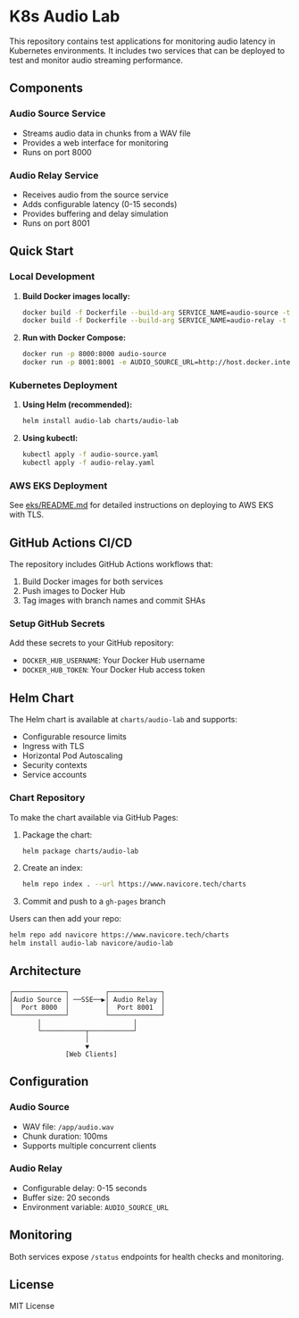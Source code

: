 # K8s Audio Lab

This repository contains test applications for monitoring audio latency in Kubernetes environments. It includes two services that can be deployed to test and monitor audio streaming performance.

## Components

### Audio Source Service
- Streams audio data in chunks from a WAV file
- Provides a web interface for monitoring
- Runs on port 8000

### Audio Relay Service
- Receives audio from the source service
- Adds configurable latency (0-15 seconds)
- Provides buffering and delay simulation
- Runs on port 8001

## Quick Start

### Local Development

1. **Build Docker images locally:**
   ```bash
   docker build -f Dockerfile --build-arg SERVICE_NAME=audio-source -t audio-source .
   docker build -f Dockerfile --build-arg SERVICE_NAME=audio-relay -t audio-relay .
   ```

2. **Run with Docker Compose:**
   ```bash
   docker run -p 8000:8000 audio-source
   docker run -p 8001:8001 -e AUDIO_SOURCE_URL=http://host.docker.internal:8000 audio-relay
   ```

### Kubernetes Deployment

1. **Using Helm (recommended):**
   ```bash
   helm install audio-lab charts/audio-lab
   ```

2. **Using kubectl:**
   ```bash
   kubectl apply -f audio-source.yaml
   kubectl apply -f audio-relay.yaml
   ```

### AWS EKS Deployment

See [eks/README.md](eks/README.md) for detailed instructions on deploying to AWS EKS with TLS.

## GitHub Actions CI/CD

The repository includes GitHub Actions workflows that:
1. Build Docker images for both services
2. Push images to Docker Hub
3. Tag images with branch names and commit SHAs

### Setup GitHub Secrets

Add these secrets to your GitHub repository:
- `DOCKER_HUB_USERNAME`: Your Docker Hub username
- `DOCKER_HUB_TOKEN`: Your Docker Hub access token

## Helm Chart

The Helm chart is available at `charts/audio-lab` and supports:
- Configurable resource limits
- Ingress with TLS
- Horizontal Pod Autoscaling
- Security contexts
- Service accounts

### Chart Repository

To make the chart available via GitHub Pages:

1. Package the chart:
   ```bash
   helm package charts/audio-lab
   ```

2. Create an index:
   ```bash
   helm repo index . --url https://www.navicore.tech/charts
   ```

3. Commit and push to a `gh-pages` branch

Users can then add your repo:
```bash
helm repo add navicore https://www.navicore.tech/charts
helm install audio-lab navicore/audio-lab
```

## Architecture

```
┌─────────────┐         ┌─────────────┐
│Audio Source │ ──SSE──▶│ Audio Relay │
│  Port 8000  │         │  Port 8001  │
└─────────────┘         └─────────────┘
       │                       │
       └───────────┬───────────┘
                   │
                   ▼
              [Web Clients]
```

## Configuration

### Audio Source
- WAV file: `/app/audio.wav`
- Chunk duration: 100ms
- Supports multiple concurrent clients

### Audio Relay
- Configurable delay: 0-15 seconds
- Buffer size: 20 seconds
- Environment variable: `AUDIO_SOURCE_URL`

## Monitoring

Both services expose `/status` endpoints for health checks and monitoring.

## License

MIT License